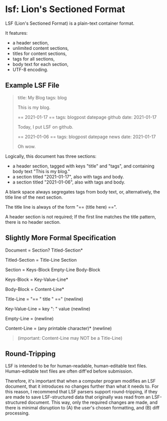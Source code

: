 # lsf: Lion's Sectioned Format

LSF (Lion's Sectioned Format) is a plain-text container format.

It features:
* a header section,
* unlimited content sections,
* titles for content sections,
* tags for all sections,
* body text for each section,
* UTF-8 encoding.


## Example LSF File

> title: My Blog
> tags: blog
> 
> This is my blog.
>
> == 2021-01-17 ==
> tags: blogpost datepage github
> date: 2021-01-17
>
> Today, I put LSF on github.
>
> == 2021-01-06 ==
> tags: blogpost datepage news
> date: 2021-01-17
>
> Oh wow.

Logically, this document has three sections:
* a header section, tagged with keys "title" and "tags", and containing body text "This is my blog."
* a section titled "2021-01-17", also with tags and body.
* a section titled "2021-01-06", also with tags and body.

A blank space always segregates tags from body text, or, alternatively, the title line of the next section.

The title line is always of the form "== (title here) ==".

A header section is not required; If the first line matches the title pattern, there is no header section.


## Slightly More Formal Specification

Document = Section? Titled-Section*

Titled-Section = Title-Line Section

Section = Keys-Block Empty-Line Body-Block

Keys-Block = Key-Value-Line*

Body-Block = Content-Line*

Title-Line = "== " title " ==" (newline)

Key-Value-Line = key ": " value (newline)

Empty-Line = (newline)

Content-Line = (any printable character)* (newline)
> (important: Content-Line may NOT be a Title-Line)


## Round-Tripping

LSF is intended to be for human-readable, human-editable text files.
Human-editable text files are often diff'ed before submission.

Therefore, it's important that when a computer program modifies an LSF document, that it introduces no changes further than what it needs to.
For this reason, I recommend that LSF parsers support round-tripping, if they are made to save LSF-structured data that originally was read from an LSF-structured document.
This way, only the required changes are made, and there is minimal disruption to (A) the user's chosen formatting, and (B) diff processing.

